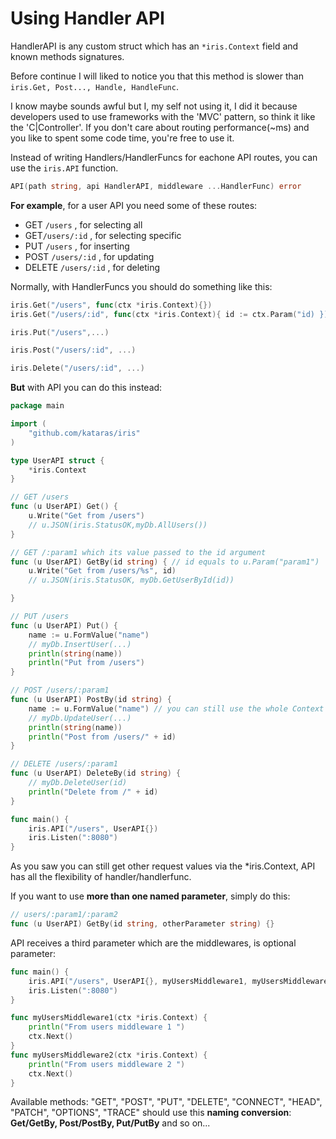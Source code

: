 # Using Handler API

HandlerAPI is any custom struct which has an `*iris.Context` field and known methods signatures.

Before continue I will liked to notice you that this method is slower than `iris.Get, Post..., Handle, HandleFunc`.

I know maybe sounds awful but I, my self not using it, I did it because developers used to use frameworks with the 'MVC' pattern, so think it like the 'C\|Controller'. If you don't care about routing performance\(~ms\) and you like to spent some code time, you're free to use it.

Instead of writing Handlers\/HandlerFuncs for eachone API routes, you can use the `iris.API` function.

```go
API(path string, api HandlerAPI, middleware ...HandlerFunc) error
```

**For example**, for a user API you need some of these routes:

* GET `/users` , for selecting all
* GET`/users/:id` , for selecting specific
* PUT `/users` , for inserting
* POST `/users/:id` , for updating
* DELETE `/users/:id` , for deleting

Normally, with HandlerFuncs you should do something like this:

```go
iris.Get("/users", func(ctx *iris.Context){})
iris.Get("/users/:id", func(ctx *iris.Context){ id := ctx.Param("id) })

iris.Put("/users",...)

iris.Post("/users/:id", ...)

iris.Delete("/users/:id", ...)
```

**But** with API you can do this instead:

```go
package main

import (
    "github.com/kataras/iris"
)

type UserAPI struct {
    *iris.Context
}

// GET /users
func (u UserAPI) Get() {
    u.Write("Get from /users")
    // u.JSON(iris.StatusOK,myDb.AllUsers())
}

// GET /:param1 which its value passed to the id argument
func (u UserAPI) GetBy(id string) { // id equals to u.Param("param1")
    u.Write("Get from /users/%s", id)
    // u.JSON(iris.StatusOK, myDb.GetUserById(id))

}

// PUT /users
func (u UserAPI) Put() {
    name := u.FormValue("name")
    // myDb.InsertUser(...)
    println(string(name))
    println("Put from /users")
}

// POST /users/:param1
func (u UserAPI) PostBy(id string) {
    name := u.FormValue("name") // you can still use the whole Context's features!
    // myDb.UpdateUser(...)
    println(string(name))
    println("Post from /users/" + id)
}

// DELETE /users/:param1
func (u UserAPI) DeleteBy(id string) {
    // myDb.DeleteUser(id)
    println("Delete from /" + id)
}

func main() {
    iris.API("/users", UserAPI{})
    iris.Listen(":8080")
}

```

As you saw you can still get other request values via the \*iris.Context, API has all the  flexibility of handler\/handlerfunc.

If you want to use **more than one named parameter**, simply do this:

```go
// users/:param1/:param2
func (u UserAPI) GetBy(id string, otherParameter string) {}
```

API receives a third parameter which are the middlewares, is optional parameter:

```go
func main() {
    iris.API("/users", UserAPI{}, myUsersMiddleware1, myUsersMiddleware2)
    iris.Listen(":8080")
}

func myUsersMiddleware1(ctx *iris.Context) {
    println("From users middleware 1 ")
    ctx.Next()
}
func myUsersMiddleware2(ctx *iris.Context) {
    println("From users middleware 2 ")
    ctx.Next()
}

```

Available methods: "GET", "POST", "PUT", "DELETE", "CONNECT", "HEAD", "PATCH", "OPTIONS", "TRACE" should use this **naming conversion**:  **Get\/GetBy, Post\/PostBy, Put\/PutBy** and so on...

